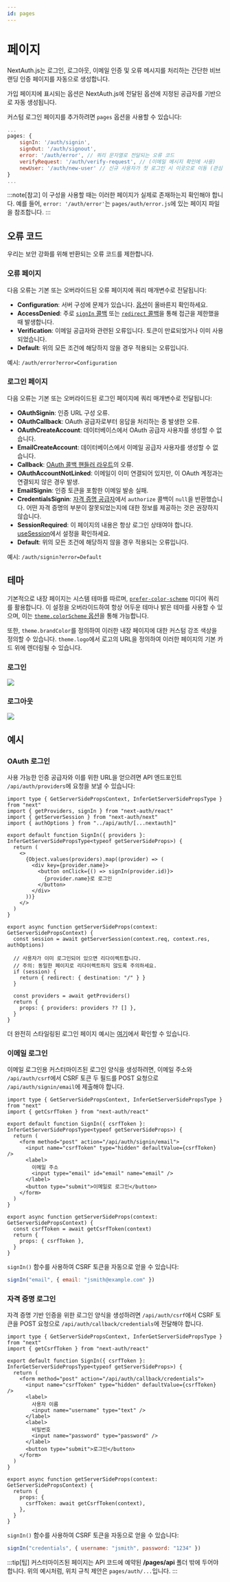 ```yaml
---
id: pages
---
```

# 페이지

NextAuth.js는 로그인, 로그아웃, 이메일 인증 및 오류 메시지를 처리하는 간단한 비브랜딩 인증 페이지를 자동으로 생성합니다.

가입 페이지에 표시되는 옵션은 NextAuth.js에 전달된 옵션에 지정된 공급자를 기반으로 자동 생성됩니다.

커스텀 로그인 페이지를 추가하려면 `pages` 옵션을 사용할 수 있습니다:

```javascript title="pages/api/auth/[...nextauth].js"
... 
pages: {
    signIn: '/auth/signin',
    signOut: '/auth/signout',
    error: '/auth/error', // 쿼리 문자열로 전달되는 오류 코드
    verifyRequest: '/auth/verify-request', // (이메일 메시지 확인에 사용)
    newUser: '/auth/new-user' // 신규 사용자가 첫 로그인 시 이곳으로 이동 (관심 없으면 속성을 생략)
}
...
```
:::note[참고]
이 구성을 사용할 때는 이러한 페이지가 실제로 존재하는지 확인해야 합니다. 예를 들어, `error: '/auth/error'`는 `pages/auth/error.js`에 있는 페이지 파일을 참조합니다.
:::

## 오류 코드

우리는 보안 강화를 위해 반환되는 오류 코드를 제한합니다.

### 오류 페이지

다음 오류는 기본 또는 오버라이드된 오류 페이지에 쿼리 매개변수로 전달됩니다:

- **Configuration**: 서버 구성에 문제가 있습니다. [옵션](https://nextauth-ko.wsbox.pw/configuration/options#options)이 올바른지 확인하세요.
- **AccessDenied**: 주로 [`signIn` 콜백](https://nextauth-ko.wsbox.pw/configuration/callbacks#sign-in-callback) 또는 [`redirect` 콜백](https://nextauth-ko.wsbox.pw/configuration/callbacks#redirect-callback)을 통해 접근을 제한했을 때 발생합니다.
- **Verification**: 이메일 공급자와 관련된 오류입니다. 토큰이 만료되었거나 이미 사용되었습니다.
- **Default**: 위의 모든 조건에 해당하지 않을 경우 적용되는 오류입니다.

예시: `/auth/error?error=Configuration`

### 로그인 페이지

다음 오류는 기본 또는 오버라이드된 로그인 페이지에 쿼리 매개변수로 전달됩니다:

- **OAuthSignin**: 인증 URL 구성 오류.
- **OAuthCallback**: OAuth 공급자로부터 응답을 처리하는 중 발생한 오류.
- **OAuthCreateAccount**: 데이터베이스에서 OAuth 공급자 사용자를 생성할 수 없습니다.
- **EmailCreateAccount**: 데이터베이스에서 이메일 공급자 사용자를 생성할 수 없습니다.
- **Callback**: [OAuth 콜백 핸들러 라우트](https://github.com/nextauthjs/next-auth/blob/v4/packages/next-auth/src/core/routes/callback.ts)의 오류.
- **OAuthAccountNotLinked**: 이메일이 이미 연결되어 있지만, 이 OAuth 계정과는 연결되지 않은 경우 발생.
- **EmailSignin**: 인증 토큰을 포함한 이메일 발송 실패.
- **CredentialsSignin**: [자격 증명 공급자](https://nextauth-ko.wsbox.pw/providers/credentials)에서 `authorize` 콜백이 `null`을 반환했습니다. 어떤 자격 증명의 부분이 잘못되었는지에 대한 정보를 제공하는 것은 권장하지 않습니다.
- **SessionRequired**: 이 페이지의 내용은 항상 로그인 상태여야 합니다. [useSession](https://nextauth-ko.wsbox.pw/getting-started/client#require-session)에서 설정을 확인하세요.
- **Default**: 위의 모든 조건에 해당하지 않을 경우 적용되는 오류입니다.

예시: `/auth/signin?error=Default`

## 테마

기본적으로 내장 페이지는 시스템 테마를 따르며, [`prefer-color-scheme`](https://developer.mozilla.org/en-US/docs/Web/CSS/@media/prefers-color-scheme) 미디어 쿼리를 활용합니다. 이 설정을 오버라이드하여 항상 어두운 테마나 밝은 테마를 사용할 수 있으며, 이는 [`theme.colorScheme` 옵션](https://nextauth-ko.wsbox.pw/configuration/options#theme)을 통해 가능합니다.

또한, `theme.brandColor`를 정의하여 이러한 내장 페이지에 대한 커스텀 강조 색상을 정의할 수 있습니다. `theme.logo`에서 로고의 URL을 정의하여 이러한 페이지의 기본 카드 위에 렌더링될 수 있습니다.

### 로그인

![](https://nextauth-ko.wsbox.pw/img/pages_signin-940a5db521096f0bace59b44ecfd78b1.png)

### 로그아웃

![](https://nextauth-ko.wsbox.pw/img/pages_signout-0d202813326a52aa99579ce9894b9064.png)

## 예시

### OAuth 로그인

사용 가능한 인증 공급자와 이를 위한 URL을 얻으려면 API 엔드포인트 `/api/auth/providers`에 요청을 보낼 수 있습니다:

```tsx title="pages/auth/signin.tsx"
import type { GetServerSidePropsContext, InferGetServerSidePropsType } from "next"
import { getProviders, signIn } from "next-auth/react"
import { getServerSession } from "next-auth/next"
import { authOptions } from "../api/auth/[...nextauth]"

export default function SignIn({ providers }: InferGetServerSidePropsType<typeof getServerSideProps>) {
  return (
    <>
      {Object.values(providers).map((provider) => (
        <div key={provider.name}>
          <button onClick={() => signIn(provider.id)}>
            {provider.name}로 로그인
          </button>
        </div>
      ))}
    </>
  )
}

export async function getServerSideProps(context: GetServerSidePropsContext) {
  const session = await getServerSession(context.req, context.res, authOptions)
  
  // 사용자가 이미 로그인되어 있으면 리다이렉트합니다.
  // 주의: 동일한 페이지로 리다이렉트하지 않도록 주의하세요.
  if (session) {
    return { redirect: { destination: "/" } }
  }

  const providers = await getProviders()
  return {
    props: { providers: providers ?? [] },
  }
}
```

더 완전히 스타일링된 로그인 페이지 예시는 [여기](https://github.com/ndom91/next-auth-example-sign-in-page)에서 확인할 수 있습니다.

### 이메일 로그인

이메일 로그인용 커스터마이즈된 로그인 양식을 생성하려면, 이메일 주소와 `/api/auth/csrf`에서 CSRF 토큰 두 필드를 POST 요청으로 `/api/auth/signin/email`에 제출해야 합니다.


```tsx title="pages/auth/email-signin.tsx"
import type { GetServerSidePropsContext, InferGetServerSidePropsType } from "next"
import { getCsrfToken } from "next-auth/react"

export default function SignIn({ csrfToken }: InferGetServerSidePropsType<typeof getServerSideProps>) {
  return (
    <form method="post" action="/api/auth/signin/email">
      <input name="csrfToken" type="hidden" defaultValue={csrfToken} />
      <label>
        이메일 주소
        <input type="email" id="email" name="email" />
      </label>
      <button type="submit">이메일로 로그인</button>
    </form>
  )
}

export async function getServerSideProps(context: GetServerSidePropsContext) {
  const csrfToken = await getCsrfToken(context)
  return {
    props: { csrfToken },
  }
}
```

`signIn()` 함수를 사용하여 CSRF 토큰을 자동으로 얻을 수 있습니다:

```javascript
signIn("email", { email: "jsmith@example.com" })
```

### 자격 증명 로그인

자격 증명 기반 인증을 위한 로그인 양식을 생성하려면 `/api/auth/csrf`에서 CSRF 토큰을 POST 요청으로 `/api/auth/callback/credentials`에 전달해야 합니다.

```tsx title="pages/auth/credentials-signin.tsx"
import type { GetServerSidePropsContext, InferGetServerSidePropsType } from "next"
import { getCsrfToken } from "next-auth/react"

export default function SignIn({ csrfToken }: InferGetServerSidePropsType<typeof getServerSideProps>) {
  return (
    <form method="post" action="/api/auth/callback/credentials">
      <input name="csrfToken" type="hidden" defaultValue={csrfToken} />
      <label>
        사용자 이름
        <input name="username" type="text" />
      </label>
      <label>
        비밀번호
        <input name="password" type="password" />
      </label>
      <button type="submit">로그인</button>
    </form>
  )
}

export async function getServerSideProps(context: GetServerSidePropsContext) {
  return {
    props: {
      csrfToken: await getCsrfToken(context),
    },
  }
}
```

`signIn()` 함수를 사용하여 CSRF 토큰을 자동으로 얻을 수 있습니다:

```javascript
signIn("credentials", { username: "jsmith", password: "1234" })
```

:::tip[팁]
커스터마이즈된 페이지는 API 코드에 예약된 **/pages/api** 폴더 밖에 두어야 합니다. 위의 예시처럼, 위치 규칙 제안은 `pages/auth/...`입니다.
:::